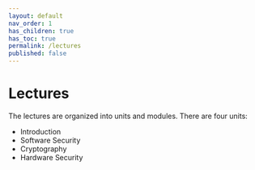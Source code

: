 ```yaml
---
layout: default
nav_order: 1
has_children: true
has_toc: true
permalink: /lectures
published: false
---
```


# Lectures

The lectures are organized into units and modules. There are four units:
- Introduction
- Software Security
- Cryptography
- Hardware Security

